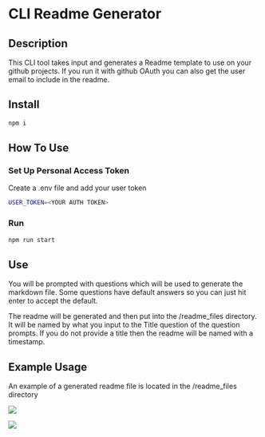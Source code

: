 # CLI Readme Generator

## Description

This CLI tool takes input and generates a Readme template to use on your github projects. If you run it with github OAuth you can also get the user email to include in the readme.

## Install

```sh
npm i
```

## How To Use

### Set Up Personal Access Token

Create a .env file and add your user token

```sh
USER_TOKEN=<YOUR AUTH TOKEN>
```

### Run

```sh
npm run start
```

## Use

You will be prompted with questions which will be used to generate the markdown file. Some questions have default answers so you can just hit enter to accept the default.

The readme will be generated and then put into the /readme_files directory. It will be named by what you input to the Title question of the question prompts. If you do not provide a title then the readme will be named with a timestamp.

## Example Usage

An example of a generated readme file is located in the /readme_files directory

![](assets/gif1.gif)

![](assets/gif2.gif)
